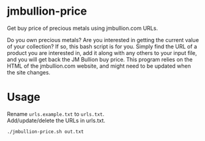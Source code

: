 # jmbullion-price
Get buy price of precious metals using jmbullion.com URLs.

Do you own precious metals?  Are you interested in getting the current value of your collection?  If so, this bash script is for you.  Simply find the URL of a product you are interested in, add it along with any others to your input file, and you will get back the JM Bullion buy price.  This program relies on the HTML of the jmbullion.com website, and might need to be updated when the site changes.

# Usage
Rename `urls.example.txt` to `urls.txt`.<br />
Add/update/delete the URLs in urls.txt.

```shell
./jmbullion-price.sh out.txt
```